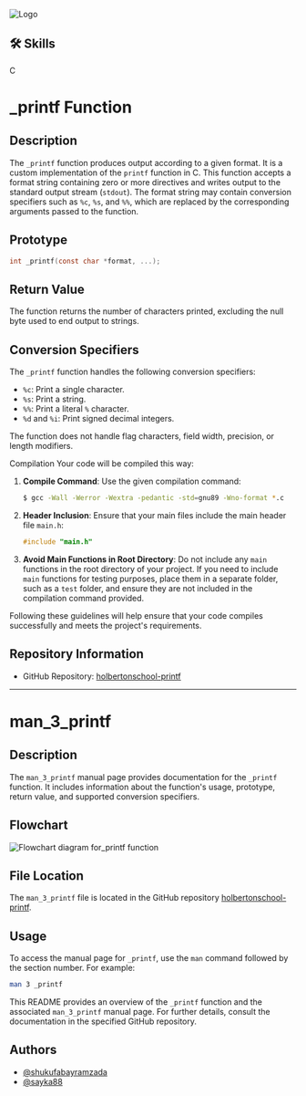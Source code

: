 
![Logo](https://th.bing.com/th/id/R.e6315794f2dc2173ec197613148adf7a?rik=SKLQDysNVXBrog&riu=http%3a%2f%2fwww.automationminds.com%2fwp-content%2fuploads%2f2016%2f03%2fC-SLIDER.jpg&ehk=ZZ6lL7mtsfdZ%2bxUWfEkzGxayTv6UJpydsa7CQmJRxyA%3d&risl=&pid=ImgRaw&r=0)


## 🛠 Skills
C

# _printf Function

## Description

The `_printf` function produces output according to a given format. It is a custom implementation of the `printf` function in C. This function accepts a format string containing zero or more directives and writes output to the standard output stream (`stdout`). The format string may contain conversion specifiers such as `%c`, `%s`, and `%%`, which are replaced by the corresponding arguments passed to the function.

## Prototype

```c
int _printf(const char *format, ...);
```

## Return Value

The function returns the number of characters printed, excluding the null byte used to end output to strings.

## Conversion Specifiers

The `_printf` function handles the following conversion specifiers:

- `%c`: Print a single character.
- `%s`: Print a string.
- `%%`: Print a literal `%` character.
- `%d` and `%i`: Print signed decimal integers.

The function does not handle flag characters, field width, precision, or length modifiers.

Compilation
Your code will be compiled this way:

1. **Compile Command**: Use the given compilation command:
   ```bash
   $ gcc -Wall -Werror -Wextra -pedantic -std=gnu89 -Wno-format *.c
   ```

2. **Header Inclusion**: Ensure that your main files include the main header file `main.h`:
   ```c
   #include "main.h"
   ```

3. **Avoid Main Functions in Root Directory**: Do not include any `main` functions in the root directory of your project. If you need to include `main` functions for testing purposes, place them in a separate folder, such as a `test` folder, and ensure they are not included in the compilation command provided.

Following these guidelines will help ensure that your code compiles successfully and meets the project's requirements.

## Repository Information

- GitHub Repository: [holbertonschool-printf](https://github.com/shukufabayramzada/holbertonschool-printf)

---

# man_3_printf

## Description

The `man_3_printf` manual page provides documentation for the `_printf` function. It includes information about the function's usage, prototype, return value, and supported conversion specifiers.

## Flowchart 

![Flowchart diagram for_printf function](https://github.com/shukufabayramzada/holbertonschool-printf/blob/main/%20printf_%20flowchart%20_diagram.drawio.png)

## File Location

The `man_3_printf` file is located in the GitHub repository [holbertonschool-printf](https://github.com/holbertonschool/printf).

## Usage

To access the manual page for `_printf`, use the `man` command followed by the section number. For example:

```bash
man 3 _printf
```

This README provides an overview of the `_printf` function and the associated `man_3_printf` manual page. For further details, consult the documentation in the specified GitHub repository.
## Authors

- [@shukufabayramzada](https://github.com/shukufabayramzada)
- [@sayka88](https://github.com/sayka88)



